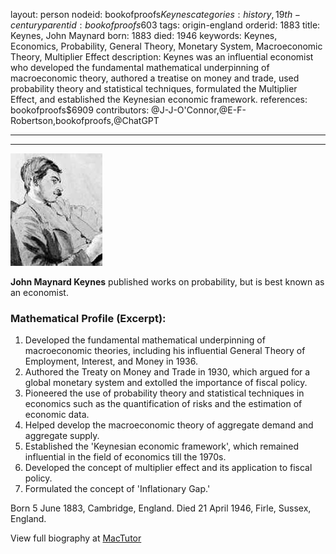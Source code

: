 layout: person
nodeid: bookofproofs$Keynes
categories: history,19th-century
parentid: bookofproofs$603
tags: origin-england
orderid: 1883
title: Keynes, John Maynard
born: 1883
died: 1946
keywords: Keynes, Economics, Probability, General Theory, Monetary System, Macroeconomic Theory, Multiplier Effect
description: Keynes was an influential economist who developed the fundamental mathematical underpinning of macroeconomic theory, authored a treatise on money and trade, used probability theory and statistical techniques, formulated the Multiplier Effect, and established the Keynesian economic framework.
references: bookofproofs$6909
contributors: @J-J-O'Connor,@E-F-Robertson,bookofproofs,@ChatGPT

---



---

![Keynes.jpg](https://github.com/bookofproofs/bookofproofs.github.io/blob/main/_sources/_assets/images/portraits/Keynes.jpg?raw=true)

**John Maynard Keynes** published works on probability, but is best known as an economist.

### Mathematical Profile (Excerpt):
1. Developed the fundamental mathematical underpinning of macroeconomic theories, including his influential General Theory of Employment, Interest, and Money in 1936.
2. Authored the Treaty on Money and Trade in 1930, which argued for a global monetary system and extolled the importance of fiscal policy.
3. Pioneered the use of probability theory and statistical techniques in economics such as the quantification of risks and the estimation of economic data. 
4. Helped develop the macroeconomic theory of aggregate demand and aggregate supply. 
5. Established the 'Keynesian economic framework', which remained influential in the field of economics till the 1970s. 
6. Developed the concept of multiplier effect and its application to fiscal policy.
7. Formulated the concept of 'Inflationary Gap.'

Born 5 June 1883, Cambridge, England. Died 21 April 1946, Firle, Sussex, England.

View full biography at [MacTutor](https://mathshistory.st-andrews.ac.uk/Biographies/Keynes/)
